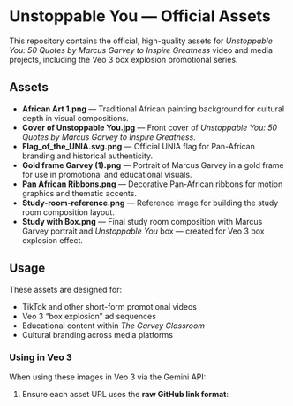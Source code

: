 # Unstoppable You — Official Assets

This repository contains the official, high-quality assets for *Unstoppable You: 50 Quotes by Marcus Garvey to Inspire Greatness* video and media projects, including the Veo 3 box explosion promotional series.

## Assets

- **African Art 1.png** — Traditional African painting background for cultural depth in visual compositions.
- **Cover of Unstoppable You.jpg** — Front cover of *Unstoppable You: 50 Quotes by Marcus Garvey to Inspire Greatness*.
- **Flag_of_the_UNIA.svg.png** — Official UNIA flag for Pan-African branding and historical authenticity.
- **Gold frame Garvey (1).png** — Portrait of Marcus Garvey in a gold frame for use in promotional and educational visuals.
- **Pan African Ribbons.png** — Decorative Pan-African ribbons for motion graphics and thematic accents.
- **Study-room-reference.png** — Reference image for building the study room composition layout.
- **Study with Box.png** — Final study room composition with Marcus Garvey portrait and *Unstoppable You* box — created for Veo 3 box explosion effect.

## Usage

These assets are designed for:

- TikTok and other short-form promotional videos
- Veo 3 “box explosion” ad sequences
- Educational content within *The Garvey Classroom*
- Cultural branding across media platforms

### Using in Veo 3

When using these images in Veo 3 via the Gemini API:
1. Ensure each asset URL uses the **raw GitHub link format**:
